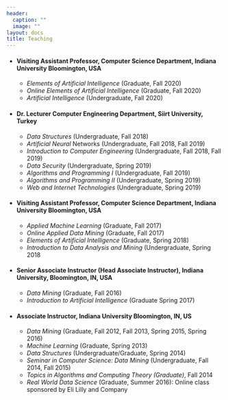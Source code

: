 ```yaml
---
header:
  caption: ""
  image: ""
layout: docs
title: Teaching
---
```

    
* #### Visiting Assistant Professor, Computer Science Department, Indiana University Bloomington, USA

    + *Elements of Artificial Intelligence* (Graduate, Fall 2020)
    + *Online Elements of Artificial Intelligence* (Graduate, Fall 2020)
    + *Artificial Intelligence* (Undergraduate, Fall 2020)
    

* #### Dr. Lecturer Computer Engineering Department, Siirt University, Turkey
    + *Data Structures* (Undergraduate, Fall 2018)
    + *Artificial Neural* Networks (Undergraduate, Fall 2018, Fall 2019)
    + *Introduction to Computer Engineering* (Undergraduate, Fall 2018, Fall 2019)
    + *Data Security* (Undergraduate, Spring 2019)
    + *Algorithms and Programming I*  (Undergraduate, Fall 2019)
    + *Algorithms and Programming II* (Undergraduate, Spring 2019)
    + *Web and Internet Technologies* (Undergraduate, Spring 2019)
    
* #### Visiting Assistant Professor, Computer Science Department, Indiana University Bloomington, USA
    + *Applied Machine Learning* (Graduate, Fall 2017)
    + *Online Applied Data Mining* (Graduate, Fall 2017)
    + *Elements of Artificial Intelligence* (Graduate, Spring 2018)
    + *Introduction to Data Analysis and Mining* (Undergraduate, Spring 2018
    
* #### Senior Associate Instructor (Head Associate Instructor), Indiana University, Bloomington, IN, USA
    + *Data Mining* (Graduate, Fall 2016)
    + *Introduction to Artificial Intelligence* (Graduate Spring 2017)

* #### Associate Instructor, Indiana University Bloomington, IN, US
    + *Data Mining* (Graduate, Fall 2012, Fall 2013, Spring 2015, Spring 2016)
    + *Machine Learning* (Graduate, Spring 2013)
    + *Data Structures* (Undergraduate/Graduate, Spring 2014)
    + *Seminar in Computer Science: Data Mining* (Undergraduate, Fall 2014, Fall 2015)
    + *Topics in Algorithms and Computing Theory (Graduate)*, Fall 2014
    + *Real World Data Science* (Graduate, Summer 2016): Online class sponsored by Eli Lilly and
Company










